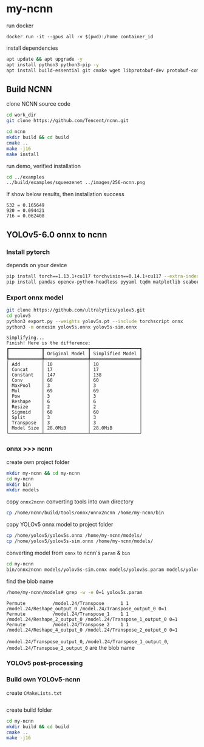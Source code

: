 # my-ncnn

run docker
```
docker run -it --gpus all -v $(pwd):/home container_id
```

install dependencies
```bash
apt update && apt upgrade -y
apt install python3 python3-pip -y
apt install build-essential git cmake wget libprotobuf-dev protobuf-compiler libomp-dev libopencv-dev -y
```
## Build NCNN
clone NCNN source code
```bash
cd work_dir
git clone https://github.com/Tencent/ncnn.git
```
```bash
cd ncnn
mkdir build && cd build
cmake ..
make -j16
make install
```
run demo, verified installation
```bash
cd ../examples
../build/examples/squeezenet ../images/256-ncnn.png
```
If show below results, then installation success
```
532 = 0.165649
920 = 0.094421
716 = 0.062408
```

## YOLOv5-6.0 onnx to ncnn
### Install pytorch
depends on your device
```bash
pip install torch==1.13.1+cu117 torchvision==0.14.1+cu117 --extra-index-url https://download.pytorch.org/whl/cu117
pip install pandas opencv-python-headless pyyaml tqdm matplotlib seaborn onnx onnxsim protobuf
```

### Export onnx model
```bash
git clone https://github.com/ultralytics/yolov5.git
cd yolov5
python3 export.py --weights yolov5s.pt --include torchscript onnx
python3 -m onnxsim yolov5s.onnx yolov5s-sim.onnx
```
```
Simplifying...
Finish! Here is the difference:
┏━━━━━━━━━━━━┳━━━━━━━━━━━━━━━━┳━━━━━━━━━━━━━━━━━━┓
┃            ┃ Original Model ┃ Simplified Model ┃
┡━━━━━━━━━━━━╇━━━━━━━━━━━━━━━━╇━━━━━━━━━━━━━━━━━━┩
│ Add        │ 10             │ 10               │
│ Concat     │ 17             │ 17               │
│ Constant   │ 147            │ 138              │
│ Conv       │ 60             │ 60               │
│ MaxPool    │ 3              │ 3                │
│ Mul        │ 69             │ 69               │
│ Pow        │ 3              │ 3                │
│ Reshape    │ 6              │ 6                │
│ Resize     │ 2              │ 2                │
│ Sigmoid    │ 60             │ 60               │
│ Split      │ 3              │ 3                │
│ Transpose  │ 3              │ 3                │
│ Model Size │ 28.0MiB        │ 28.0MiB          │
└────────────┴────────────────┴──────────────────┘
```

### onnx >>> ncnn
create own project folder
```bash
mkdir my-ncnn && cd my-ncnn
cd my-ncnn
mkdir bin
mkdir models
```
copy `onnx2ncnn` converting tools into own directory
```bash
cp /home/ncnn/build/tools/onnx/onnx2ncnn /home/my-ncnn/bin
```
copy YOLOv5 onnx model to project folder
```bash
cp /home/yolov5/yolov5s.onnx /home/my-ncnn/models/
cp /home/yolov5/yolov5s-sim.onnx /home/my-ncnn/models/
```
converting model from `onnx` to ncnn's `param` & `bin`
```bash
cd my-ncnn
bin/onnx2ncnn models/yolov5s-sim.onnx models/yolov5s.param models/yolov5s.bin
```
find the blob name
```bash
/home/my-ncnn/models# grep -w -e 0=1 yolov5s.param
```

```
Permute          /model.24/Transpose      1 1 /model.24/Reshape_output_0 /model.24/Transpose_output_0 0=1
Permute          /model.24/Transpose_1    1 1 /model.24/Reshape_2_output_0 /model.24/Transpose_1_output_0 0=1
Permute          /model.24/Transpose_2    1 1 /model.24/Reshape_4_output_0 /model.24/Transpose_2_output_0 0=1
```
`/model.24/Transpose_output_0`, `/model.24/Transpose_1_output_0`, `/model.24/Transpose_2_output_0`
are the blob name

### YOLOv5 post-processing

### Build own YOLOv5-ncnn
create `CMakeLists.txt`
```cmake

```
create build folder
```bash
cd my-ncnn
mkdir build && cd build
cmake ..
make -j16
```
